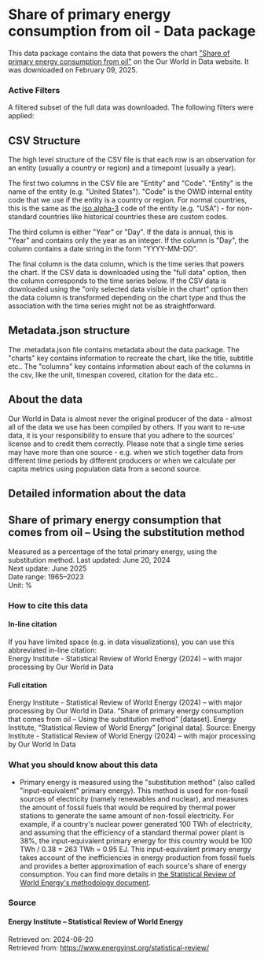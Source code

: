 # Share of primary energy consumption from oil - Data package

This data package contains the data that powers the chart ["Share of primary energy consumption from oil"](https://ourworldindata.org/grapher/oil-share-energy?v=1&csvType=full&useColumnShortNames=false) on the Our World in Data website. It was downloaded on February 09, 2025.

### Active Filters

A filtered subset of the full data was downloaded. The following filters were applied:

## CSV Structure

The high level structure of the CSV file is that each row is an observation for an entity (usually a country or region) and a timepoint (usually a year).

The first two columns in the CSV file are "Entity" and "Code". "Entity" is the name of the entity (e.g. "United States"). "Code" is the OWID internal entity code that we use if the entity is a country or region. For normal countries, this is the same as the [iso alpha-3](https://en.wikipedia.org/wiki/ISO_3166-1_alpha-3) code of the entity (e.g. "USA") - for non-standard countries like historical countries these are custom codes.

The third column is either "Year" or "Day". If the data is annual, this is "Year" and contains only the year as an integer. If the column is "Day", the column contains a date string in the form "YYYY-MM-DD".

The final column is the data column, which is the time series that powers the chart. If the CSV data is downloaded using the "full data" option, then the column corresponds to the time series below. If the CSV data is downloaded using the "only selected data visible in the chart" option then the data column is transformed depending on the chart type and thus the association with the time series might not be as straightforward.

## Metadata.json structure

The .metadata.json file contains metadata about the data package. The "charts" key contains information to recreate the chart, like the title, subtitle etc.. The "columns" key contains information about each of the columns in the csv, like the unit, timespan covered, citation for the data etc..

## About the data

Our World in Data is almost never the original producer of the data - almost all of the data we use has been compiled by others. If you want to re-use data, it is your responsibility to ensure that you adhere to the sources' license and to credit them correctly. Please note that a single time series may have more than one source - e.g. when we stich together data from different time periods by different producers or when we calculate per capita metrics using population data from a second source.

## Detailed information about the data


## Share of primary energy consumption that comes from oil – Using the substitution method
Measured as a percentage of the total primary energy, using the substitution method.
Last updated: June 20, 2024  
Next update: June 2025  
Date range: 1965–2023  
Unit: %  


### How to cite this data

#### In-line citation
If you have limited space (e.g. in data visualizations), you can use this abbreviated in-line citation:  
Energy Institute - Statistical Review of World Energy (2024) – with major processing by Our World in Data

#### Full citation
Energy Institute - Statistical Review of World Energy (2024) – with major processing by Our World in Data. “Share of primary energy consumption that comes from oil – Using the substitution method” [dataset]. Energy Institute, “Statistical Review of World Energy” [original data].
Source: Energy Institute - Statistical Review of World Energy (2024) – with major processing by Our World In Data

### What you should know about this data
* Primary energy is measured using the "substitution method" (also called "input-equivalent" primary energy). This method is used for non-fossil sources of electricity (namely renewables and nuclear), and measures the amount of fossil fuels that would be required by thermal power stations to generate the same amount of non-fossil electricity.
For example, if a country's nuclear power generated 100 TWh of electricity, and assuming that the efficiency of a standard thermal power plant is 38%, the input-equivalent primary energy for this country would be 100 TWh / 0.38 = 263 TWh = 0.95 EJ. This input-equivalent primary energy takes account of the inefficiencies in energy production from fossil fuels and provides a better approximation of each source's share of energy consumption. You can find more details in [the Statistical Review of World Energy's methodology document](https://www.energyinst.org/__data/assets/pdf_file/0003/1055541/Methodology.pdf).

### Source

#### Energy Institute – Statistical Review of World Energy
Retrieved on: 2024-06-20  
Retrieved from: https://www.energyinst.org/statistical-review/  


    